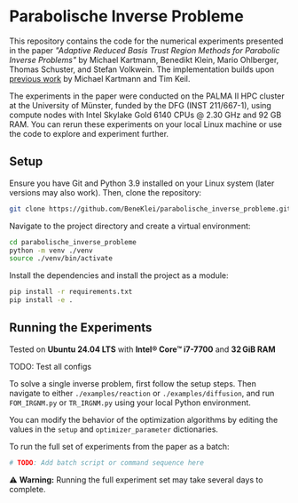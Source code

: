 # Parabolische Inverse Probleme

This repository contains the code for the numerical experiments presented in the paper *"Adaptive Reduced Basis Trust Region Methods for Parabolic Inverse Problems"* by Michael Kartmann, Benedikt Klein, Mario Ohlberger, Thomas Schuster, and Stefan Volkwein. The implementation builds upon [previous work](https://zenodo.org/records/8328835) by Michael Kartmann and Tim Keil.

The experiments in the paper were conducted on the PALMA II HPC cluster at the University of Münster, funded by the DFG (INST 211/667-1), using compute nodes with Intel Skylake Gold 6140 CPUs @ 2.30 GHz and 92 GB RAM. You can rerun these experiments on your local Linux machine or use the code to explore and experiment further.


## Setup

Ensure you have Git and Python 3.9 installed on your Linux system (later versions may also work). Then, clone the repository:

```bash
git clone https://github.com/BeneKlei/parabolische_inverse_probleme.git
```

Navigate to the project directory and create a virtual environment:

```bash
cd parabolische_inverse_probleme
python -m venv ./venv
source ./venv/bin/activate
```

Install the dependencies and install the project as a module:

```bash
pip install -r requirements.txt
pip install -e .
```

## Running the Experiments

Tested on **Ubuntu 24.04 LTS** with **Intel® Core™ i7-7700** and **32 GiB RAM**

TODO: Test all configs

To solve a single inverse problem, first follow the setup steps. Then navigate to either `./examples/reaction` or `./examples/diffusion`, and run `FOM_IRGNM.py` or `TR_IRGNM.py` using your local Python environment.

You can modify the behavior of the optimization algorithms by editing the values in the `setup` and `optimizer_parameter` dictionaries.

To run the full set of experiments from the paper as a batch:

```bash
# TODO: Add batch script or command sequence here
```

⚠️ **Warning:** Running the full experiment set may take several days to complete.



